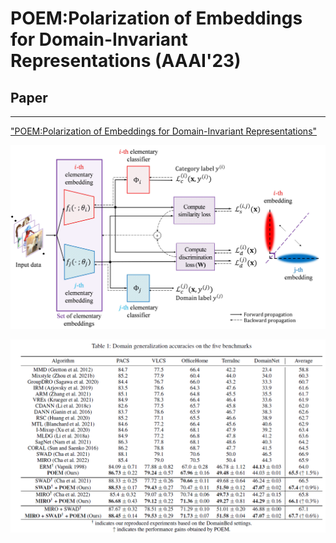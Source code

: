 # POEM:Polarization of Embeddings for Domain-Invariant Representations (AAAI'23)


## Paper
---
["POEM:Polarization of Embeddings for Domain-Invariant Representations"]()

![alt text](https://github.com/JoSangYoung/Official-POEM/blob/main/resources/Architecture_of_POEM.PNG?raw=true)


![alt text](https://github.com/JoSangYoung/Official-POEM/blob/main/resources/Performance.PNG?raw=true)